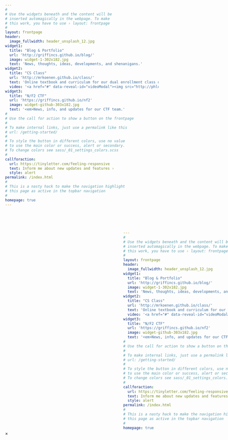 ```yaml
---
#
# Use the widgets beneath and the content will be
# inserted automagically in the webpage. To make
# this work, you have to use › layout: frontpage
#
layout: frontpage
header:
  image_fullwidth: header_unsplash_12.jpg
widget1:
  title: "Blog & Portfolio"
  url: 'http://griffincs.github.io/blog/'
  image: widget-1-302x182.jpg
  text: 'News, thoughts, ideas, developments, and shenanigans.'
widget2:
  title: "CS Class"
  url: 'http://mrkoenen.github.io/class/'
  text: 'Online textbook and curriculum for our dual enrollment class on Python programming and data science'
  video: '<a href="#" data-reveal-id="videoModal"><img src="http://phlow.github.io/feeling-responsive/images/start-video-feeling-responsive-302x182.jpg" width="302" height="182" alt=""/></a>'
widget3:
  title: "N/F2 CTF"
  url: 'https://griffincs.github.io/nf2'
  image: widget-github-303x182.jpg
  text: '<em>News, info, and updates for our CTF team.'
#
# Use the call for action to show a button on the frontpage
#
# To make internal links, just use a permalink like this
# url: /getting-started/
#
# To style the button in different colors, use no value
# to use the main color or success, alert or secondary.
# To change colors see sass/_01_settings_colors.scss
#
callforaction:
  url: https://tinyletter.com/feeling-responsive
  text: Inform me about new updates and features ›
  style: alert
permalink: /index.html
#
# This is a nasty hack to make the navigation highlight
# this page as active in the topbar navigation
#
homepage: true
---
```


<div id="videoModal" class="reveal-modal large" data-reveal="">
  <div class="flex-video widescreen vimeo" style="display: block;">
    <iframe width="1280" height="720" src="#" frameborder="0" allowfullscreen></iframe>
  </div>
  <a class="close-reveal-modal">&#215;</a>
</div>

